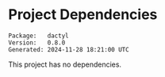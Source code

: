 # Project Dependencies
    Package:   dactyl
    Version:   0.8.0
    Generated: 2024-11-28 18:21:00 UTC

This project has no dependencies.

